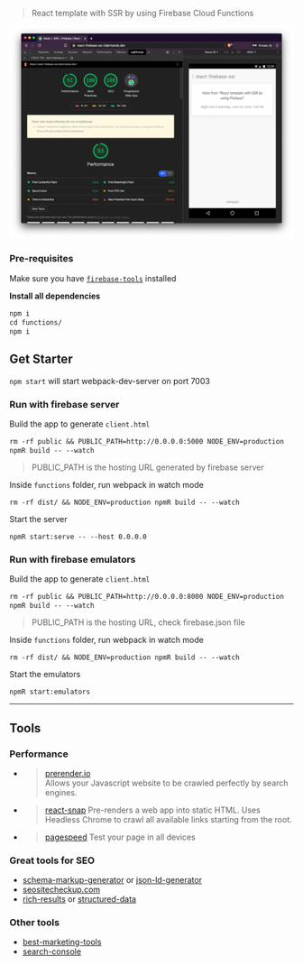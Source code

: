 > React template with SSR by using Firebase Cloud Functions


<p align="center">
    <img src="demo.png" />
</p>

### Pre-requisites

Make sure you have [`firebase-tools`][firebase-tools] installed

**Install all dependencies**
```
npm i
cd functions/ 
npm i
```

## Get Starter

`npm start` will start webpack-dev-server on port 7003


### Run with firebase server

Build the app to generate `client.html`

```
rm -rf public && PUBLIC_PATH=http://0.0.0.0:5000 NODE_ENV=production npmR build -- --watch
```

> PUBLIC_PATH is the hosting URL generated by firebase server

Inside `functions` folder, run webpack in watch mode

```
rm -rf dist/ && NODE_ENV=production npmR build -- --watch 
```

Start the server

```
npmR start:serve -- --host 0.0.0.0
```

### Run with firebase emulators

Build the app to generate `client.html`

```
rm -rf public && PUBLIC_PATH=http://0.0.0.0:8000 NODE_ENV=production npmR build -- --watch
```

> PUBLIC_PATH is the hosting URL, check firebase.json file

Inside `functions` folder, run webpack in watch mode

```
rm -rf dist/ && NODE_ENV=production npmR build -- --watch 
```

Start the emulators

```
npmR start:emulators
```

---------

## Tools

### Performance

 * > [prerender.io][4]   
   > Allows your Javascript website to be crawled perfectly by search engines.
 * > [react-snap][5]
   > Pre-renders a web app into static HTML. Uses Headless Chrome to crawl all available links starting from the root.
 * > [pagespeed][pagespeed]
   > Test your page in all devices

### Great tools for SEO

 * [schema-markup-generator][1] or [json-ld-generator][json-ld-generator]
 * [seositecheckup.com][seositecheckup]
 * [rich-results][rich-results] or [structured-data][structured-data]


### Other tools

 * [best-marketing-tools][best-marketing-tools]
 * [search-console][search-console]

[1]: https://technicalseo.com/tools/schema-markup-generator/
[json-ld-generator]: https://webcode.tools/json-ld-generator
[best-marketing-tools]: https://saijogeorge.com/best-marketing-tools/
[4]: https://prerender.io/
[5]: https://github.com/stereobooster/react-snap
[firebase-tools]: https://firebase.google.com/docs/cli
[search-console]: https://search.google.com/search-console
[seositecheckup]: https://seositecheckup.com/
[pagespeed]: https://developers.google.com/speed/pagespeed/insights/
[rich-results]: https://search.google.com/test/rich-results?utm_campaign=devsite&utm_medium=jsonld&utm_source=recipe
[structured-data]: https://search.google.com/structured-data/testing-tool